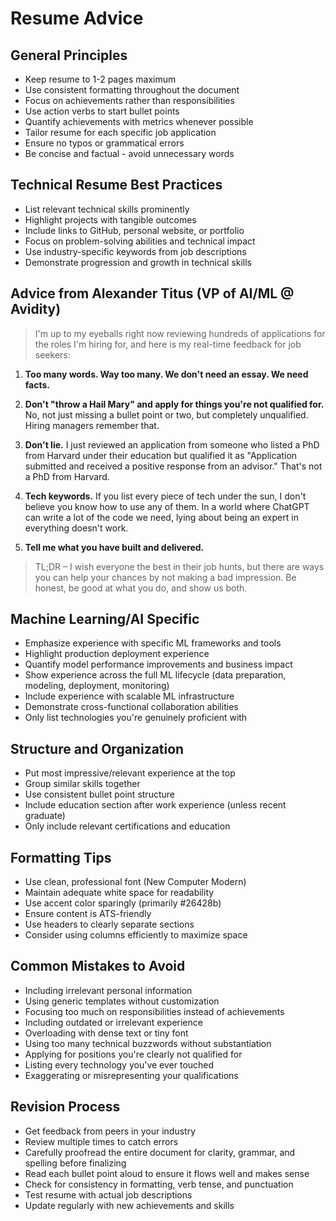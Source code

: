 # Resume Advice

## General Principles
- Keep resume to 1-2 pages maximum
- Use consistent formatting throughout the document
- Focus on achievements rather than responsibilities
- Use action verbs to start bullet points
- Quantify achievements with metrics whenever possible
- Tailor resume for each specific job application
- Ensure no typos or grammatical errors
- Be concise and factual - avoid unnecessary words

## Technical Resume Best Practices
- List relevant technical skills prominently
- Highlight projects with tangible outcomes
- Include links to GitHub, personal website, or portfolio
- Focus on problem-solving abilities and technical impact
- Use industry-specific keywords from job descriptions
- Demonstrate progression and growth in technical skills

## Advice from Alexander Titus (VP of AI/ML @ Avidity)

> I'm up to my eyeballs right now reviewing hundreds of applications for the roles I'm hiring for, and here is my real-time feedback for job seekers:

1. **Too many words. Way too many. We don't need an essay. We need facts.**

2. **Don't "throw a Hail Mary" and apply for things you're not qualified for.** No, not just missing a bullet point or two, but completely unqualified. Hiring managers remember that.

3. **Don't lie.** I just reviewed an application from someone who listed a PhD from Harvard under their education but qualified it as "Application submitted and received a positive response from an advisor." That's not a PhD from Harvard.

4. **Tech keywords.** If you list every piece of tech under the sun, I don't believe you know how to use any of them. In a world where ChatGPT can write a lot of the code we need, lying about being an expert in everything doesn't work.

5. **Tell me what you have built and delivered.**

> TL;DR – I wish everyone the best in their job hunts, but there are ways you can help your chances by not making a bad impression. Be honest, be good at what you do, and show us both.

## Machine Learning/AI Specific
- Emphasize experience with specific ML frameworks and tools
- Highlight production deployment experience
- Quantify model performance improvements and business impact
- Show experience across the full ML lifecycle (data preparation, modeling, deployment, monitoring)
- Include experience with scalable ML infrastructure
- Demonstrate cross-functional collaboration abilities
- Only list technologies you're genuinely proficient with

## Structure and Organization
- Put most impressive/relevant experience at the top
- Group similar skills together
- Use consistent bullet point structure
- Include education section after work experience (unless recent graduate)
- Only include relevant certifications and education

## Formatting Tips
- Use clean, professional font (New Computer Modern)
- Maintain adequate white space for readability
- Use accent color sparingly (primarily #26428b)
- Ensure content is ATS-friendly
- Use headers to clearly separate sections
- Consider using columns efficiently to maximize space

## Common Mistakes to Avoid
- Including irrelevant personal information
- Using generic templates without customization
- Focusing too much on responsibilities instead of achievements
- Including outdated or irrelevant experience
- Overloading with dense text or tiny font
- Using too many technical buzzwords without substantiation
- Applying for positions you're clearly not qualified for
- Listing every technology you've ever touched
- Exaggerating or misrepresenting your qualifications

## Revision Process
- Get feedback from peers in your industry
- Review multiple times to catch errors
- Carefully proofread the entire document for clarity, grammar, and spelling before finalizing
- Read each bullet point aloud to ensure it flows well and makes sense
- Check for consistency in formatting, verb tense, and punctuation
- Test resume with actual job descriptions
- Update regularly with new achievements and skills
